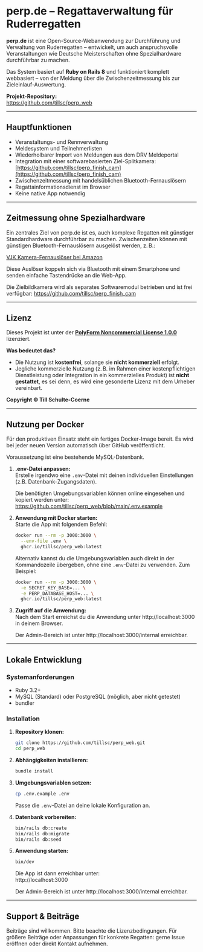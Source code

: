 # perp.de – Regattaverwaltung für Ruderregatten

**perp.de** ist eine Open-Source-Webanwendung zur Durchführung und Verwaltung von Ruderregatten – entwickelt, um auch anspruchsvolle Veranstaltungen wie Deutsche Meisterschaften ohne Spezialhardware durchführbar zu machen.

Das System basiert auf **Ruby on Rails 8** und funktioniert komplett webbasiert – von der Meldung über die Zwischenzeitmessung bis zur Zieleinlauf-Auswertung.

**Projekt-Repository:**  
https://github.com/tillsc/perp_web

---

## Hauptfunktionen

- Veranstaltungs- und Rennverwaltung
- Meldesystem und Teilnehmerlisten
- Wiederholbarer Import von Meldungen aus dem DRV Meldeportal
- Integration mit einer softwarebasierten Ziel-Splitkamera: [https://github.com/tillsc/perp_finish_cam](https://github.com/tillsc/perp_finish_cam)
- Zwischenzeitmessung mit handelsüblichen Bluetooth-Fernauslösern
- Regattainformationsdienst im Browser
- Keine native App notwendig

---

## Zeitmessung ohne Spezialhardware

Ein zentrales Ziel von perp.de ist es, auch komplexe Regatten mit günstiger Standardhardware durchführbar zu machen. Zwischenzeiten können mit günstigen Bluetooth-Fernauslösern ausgelöst werden, z. B.:

[VJK Kamera-Fernauslöser bei Amazon](https://www.amazon.de/dp/B0CNSK5T9Y)

Diese Auslöser koppeln sich via Bluetooth mit einem Smartphone und senden einfache Tastendrücke an die Web-App.

Die Zielbildkamera wird als separates Softwaremodul betrieben und ist frei verfügbar: https://github.com/tillsc/perp_finish_cam

---

## Lizenz

Dieses Projekt ist unter der **[PolyForm Noncommercial License 1.0.0](https://polyformproject.org/licenses/noncommercial/1.0.0/)** lizenziert.

**Was bedeutet das?**

- Die Nutzung ist **kostenfrei**, solange sie **nicht kommerziell** erfolgt.
- Jegliche kommerzielle Nutzung (z. B. im Rahmen einer kostenpflichtigen Dienstleistung oder Integration in ein kommerzielles Produkt) ist **nicht gestattet**, es sei denn, es wird eine gesonderte Lizenz mit dem Urheber vereinbart.

**Copyright © Till Schulte-Coerne**

---

## Nutzung per Docker

Für den produktiven Einsatz steht ein fertiges Docker-Image bereit. Es wird bei jeder neuen Version automatisch über GitHub veröffentlicht.

Voraussetzung ist eine bestehende MySQL-Datenbank.

1. **.env-Datei anpassen:**  
   Erstelle irgendwo eine `.env`-Datei mit deinen individuellen Einstellungen (z.B. Datenbank-Zugangsdaten).

   Die benötigten Umgebungsvariablen können online eingesehen und kopiert werden unter: https://github.com/tillsc/perp_web/blob/main/.env.example

2. **Anwendung mit Docker starten:**  
   Starte die App mit folgendem Befehl:

   ```bash
   docker run --rm -p 3000:3000 \
     --env-file .env \
     ghcr.io/tillsc/perp_web:latest
   ```

   Alternativ kannst du die Umgebungsvariablen auch direkt in der Kommandozeile übergeben, ohne eine `.env`-Datei zu verwenden. Zum Beispiel:

   ```bash
   docker run --rm -p 3000:3000 \
     -e SECRET_KEY_BASE=... \
     -e PERP_DATABASE_HOST=... \
     ghcr.io/tillsc/perp_web:latest
   ```

3. **Zugriff auf die Anwendung:**  
   Nach dem Start erreichst du die Anwendung unter http://localhost:3000 in deinem Browser.

   Der Admin-Bereich ist unter http://localhost:3000/internal erreichbar.

---

## Lokale Entwicklung

### Systemanforderungen

- Ruby 3.2+
- MySQL (Standard) oder PostgreSQL (möglich, aber nicht getestet)
- bundler

### Installation

1. **Repository klonen:**

    ```bash
    git clone https://github.com/tillsc/perp_web.git
    cd perp_web
    ```

2. **Abhängigkeiten installieren:**

    ```bash
    bundle install
    ```
   
3. **Umgebungsvariablen setzen:**

    ```bash
    cp .env.example .env
    ```

    Passe die `.env`-Datei an deine lokale Konfiguration an.

4. **Datenbank vorbereiten:**

    ```bash
    bin/rails db:create
    bin/rails db:migrate
    bin/rails db:seed
    ```

5. **Anwendung starten:**

    ```bash
    bin/dev
    ```

    Die App ist dann erreichbar unter:  
    http://localhost:3000

    Der Admin-Bereich ist unter http://localhost:3000/internal erreichbar.

---

## Support & Beiträge

Beiträge sind willkommen. Bitte beachte die Lizenzbedingungen. Für größere Beiträge oder Anpassungen für konkrete Regatten: gerne Issue eröffnen oder direkt Kontakt aufnehmen.

